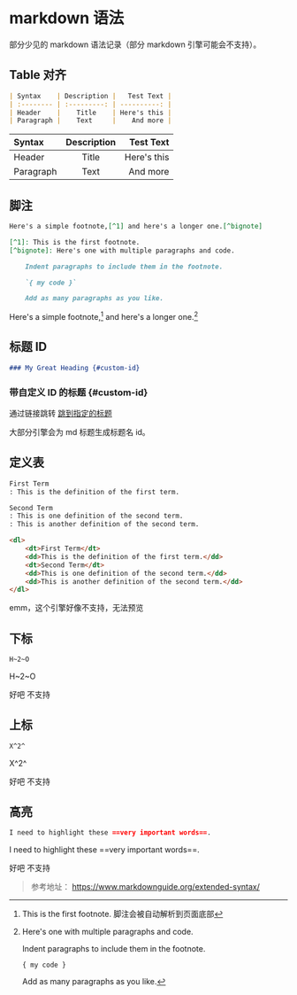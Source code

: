# markdown 语法

部分少见的 markdown 语法记录（部分 markdown 引擎可能会不支持）。

## Table 对齐

```md
| Syntax    | Description |   Test Text |
| :-------- | :---------: | ----------: |
| Header    |    Title    | Here's this |
| Paragraph |    Text     |    And more |
```

| Syntax    | Description |   Test Text |
| :-------- | :---------: | ----------: |
| Header    |    Title    | Here's this |
| Paragraph |    Text     |    And more |

## 脚注

```md
Here's a simple footnote,[^1] and here's a longer one.[^bignote]

[^1]: This is the first footnote.
[^bignote]: Here's one with multiple paragraphs and code.

    Indent paragraphs to include them in the footnote.

    `{ my code }`

    Add as many paragraphs as you like.
```

Here's a simple footnote,[^1] and here's a longer one.[^bignote]

[^1]: This is the first footnote. 脚注会被自动解析到页面底部
[^bignote]: Here's one with multiple paragraphs and code.

    Indent paragraphs to include them in the footnote.

    `{ my code }`

    Add as many paragraphs as you like.

## 标题 ID

```md
### My Great Heading {#custom-id}
```

### 带自定义 ID 的标题 {#custom-id}

通过链接跳转 [跳到指定的标题](#custom-id)

大部分引擎会为 md 标题生成标题名 id。

## 定义表

```md
First Term 
: This is the definition of the first term.

Second Term 
: This is one definition of the second term.
: This is another definition of the second term.
```

```html
<dl>
    <dt>First Term</dt>
    <dd>This is the definition of the first term.</dd>
    <dt>Second Term</dt>
    <dd>This is one definition of the second term.</dd>
    <dd>This is another definition of the second term.</dd>
</dl>
```

emm，这个引擎好像不支持，无法预览

## 下标

```md
H~2~O
```

H~2~O

好吧 不支持

## 上标

```md
X^2^
```

X^2^

好吧 不支持

## 高亮

```md
I need to highlight these ==very important words==.
```

I need to highlight these ==very important words==.

好吧 不支持

> 参考地址： https://www.markdownguide.org/extended-syntax/
